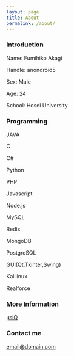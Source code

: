 ```yaml
---
layout: page
title: About
permalink: /about/
---
```


### Introduction

Name: Fumihiko Akagi

Handle: anondroid5

Sex: Male

Age: 24

School: Hosei University

### Programming

JAVA

C

C#

Python

PHP

Javascript

Node.js

MySQL

Redis

MongoDB

PostgreSQL

GUI(Qt,Tkinter,Swing)

Kalilinux

Realforce

### More Information

[μsiQ](http://muziqlabe.appspot.com)

### Contact me

[email@domain.com](mailto:email@domain.com)

